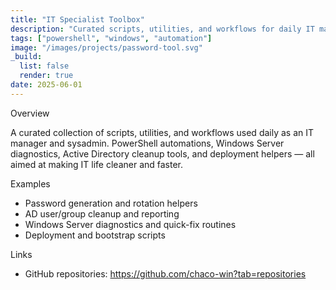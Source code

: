 ```yaml
---
title: "IT Specialist Toolbox"
description: "Curated scripts, utilities, and workflows for daily IT management and sysadmin work."
tags: ["powershell", "windows", "automation"]
image: "/images/projects/password-tool.svg"
_build:
  list: false
  render: true
date: 2025-06-01
---
```


Overview

A curated collection of scripts, utilities, and workflows used daily as an IT manager and sysadmin.
PowerShell automations, Windows Server diagnostics, Active Directory cleanup tools, and deployment helpers — all aimed at making IT life cleaner and faster.

Examples

- Password generation and rotation helpers
- AD user/group cleanup and reporting
- Windows Server diagnostics and quick-fix routines
- Deployment and bootstrap scripts

Links

- GitHub repositories: https://github.com/chaco-win?tab=repositories

